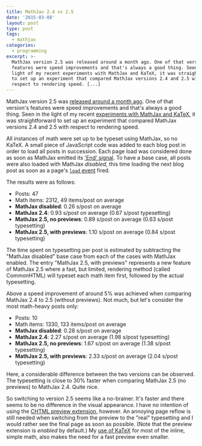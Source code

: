 ```yaml
---
title: MathJax 2.4 vs 2.5
date: '2015-03-08'
layout: post
type: post
tags:
  - mathjax
categories:
  - programming
excerpt: >-
  MathJax version 2.5 was released around a month ago. One of that version's
  features were speed improvements and that's always a good thing. Seen in the
  light of my recent experiments with MathJax and KaTeX, it was straightforward
  to set up an experiment that compared MathJax versions 2.4 and 2.5 with
  respect to rendering speed. [...]
---
```

MathJax version 2.5 was [released around a month ago](http://www.mathjax.org/mathjax-v2-5-now-available/). One of that version's features were speed improvements and that's always a good thing. Seen in the light of my recent [experiments with MathJax and KaTeX](/blog/2015/01/mathjax-katex-and-a-lot-of-math), it was straightforward to set up an experiment that compared MathJax versions 2.4 and 2.5 with respect to rendering speed.

All instances of math were set up to be typeset using MathJax, so no KaTeX. A small piece of JavaScript code was added to each blog post in order to load all posts in succession. Each page load was considered done as soon as MathJax emitted its ['End' signal](http://docs.mathjax.org/en/v2.5-latest/startup.html). To have a base case, all posts were also loaded with MathJax *disabled*, this time loading the next blog post as soon as a page's [`load` event](https://developer.mozilla.org/en-US/docs/Web/API/GlobalEventHandlers/onload) fired.

The results were as follows:

*  Posts: 47
*  Math items: 2312, 49 items/post on average
*  **MathJax disabled**: 0.26 s/post on average
*  **MathJax 2.4**: 0.93 s/post on average (0.67 s/post typesetting)
*  **MathJax 2.5, no previews**: 0.89 s/post on average (0.63 s/post typesetting)
*  **MathJax 2.5, with previews**: 1.10 s/post on average (0.84 s/post typesetting)

The time spent on typesetting per post is estimated by subtracting the "MathJax disabled" base case from each of the cases with MathJax enabled. The entry "MathJax 2.5, with previews" represents a new feature of MathJax 2.5 where a fast, but limited, rendering method (called CommonHTML) will typeset each math item first, followed by the actual typesetting.

Above a speed improvement of around 5% was achieved when comparing MathJax 2.4 to 2.5 (without previews). Not much, but let's consider the most math-heavy posts only:

*  Posts: 10
*  Math items: 1330, 133 items/post on average
*  **MathJax disabled**: 0.28 s/post on average
*  **MathJax 2.4**: 2.27 s/post on average (1.98 s/post typesetting)
*  **MathJax 2.5, no previews**: 1.67 s/post on average (1.38 s/post typesetting)
*  **MathJax 2.5, with previews**: 2.33 s/post on average (2.04 s/post typesetting)

Here, a considerable difference between the two versions can be observed. The typesetting is close to 30% faster when comparing MathJax 2.5 (no previews) to MathJax 2.4. Quite nice.

So switching to version 2.5 seems like a no-brainer. It's faster and there seems to be no difference in the visual appearance. I have no intention of using the [CHTML preview extension](http://docs.mathjax.org/en/v2.5-latest/options/CHTML-preview.html), however. An annoying page reflow is still needed when switching from the preview to the "real" typesetting and I would rather see the final page as soon as possible. (Note that the preview extension is *enabled* by default.) My [use of KaTeX](/blog/2015/01/mathjax-katex-and-a-lot-of-math) for most of the inline, simple math, also makes the need for a fast preview even smaller.
